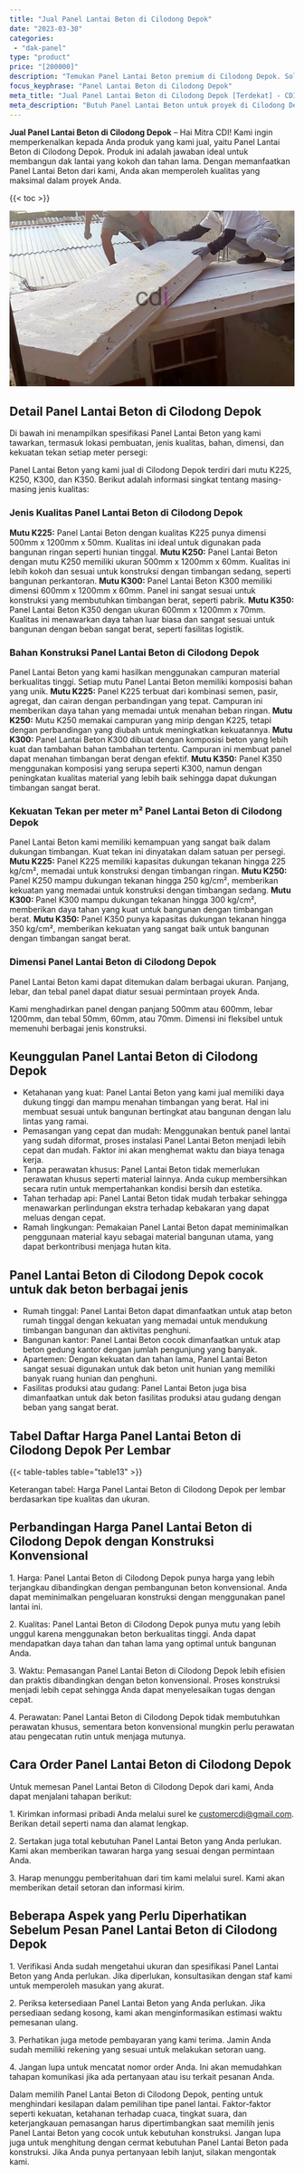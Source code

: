 ```yaml
---
title: "Jual Panel Lantai Beton di Cilodong Depok"
date: "2023-03-30"
categories:
 - "dak-panel"
type: "product"
price: "[200000]"
description: "Temukan Panel Lantai Beton premium di Cilodong Depok. Solusi ideal untuk proyek konstruksi dengan standar terbaik, Panel Lantai Beton memberikan ketahanan optimal untuk lantai dak. Dapatkan info lengkap."
focus_keyphrase: "Panel Lantai Beton di Cilodong Depok"
meta_title: "Jual Panel Lantai Beton di Cilodong Depok [Terdekat] - CDI"
meta_description: "Butuh Panel Lantai Beton untuk proyek di Cilodong Depok?. Kami menyediakan Panel Lantai Beton premium untuk pembangunan. Harga terbaik hanya di sini."
---
```


**Jual Panel Lantai Beton di Cilodong Depok** – Hai Mitra CDI! Kami ingin memperkenalkan kepada Anda produk yang kami jual, yaitu Panel Lantai Beton di Cilodong Depok. Produk ini adalah jawaban ideal untuk membangun dak lantai yang kokoh dan tahan lama. Dengan memanfaatkan Panel Lantai Beton dari kami, Anda akan memperoleh kualitas yang maksimal dalam proyek Anda.

{{< toc >}}

![Jual Panel Lantai Beton di Cilodong Depok](/images/dak-panel/dak-panel-01.jpg)

## Detail Panel Lantai Beton di Cilodong Depok

Di bawah ini menampilkan spesifikasi Panel Lantai Beton yang kami tawarkan, termasuk lokasi pembuatan, jenis kualitas, bahan, dimensi, dan kekuatan tekan setiap meter persegi:

Panel Lantai Beton yang kami jual di Cilodong Depok terdiri dari mutu K225, K250, K300, dan K350. Berikut adalah informasi singkat tentang masing-masing jenis kualitas:

### Jenis Kualitas Panel Lantai Beton di Cilodong Depok

**Mutu K225:** Panel Lantai Beton dengan kualitas K225 punya dimensi 500mm x 1200mm x 50mm. Kualitas ini ideal untuk digunakan pada bangunan ringan seperti hunian tinggal.
**Mutu K250:** Panel Lantai Beton dengan mutu K250 memiliki ukuran 500mm x 1200mm x 60mm. Kualitas ini lebih kokoh dan sesuai untuk konstruksi dengan timbangan sedang, seperti bangunan perkantoran.
**Mutu K300:** Panel Lantai Beton K300 memiliki dimensi 600mm x 1200mm x 60mm. Panel ini sangat sesuai untuk konstruksi yang membutuhkan timbangan berat, seperti pabrik.
**Mutu K350:** Panel Lantai Beton K350 dengan ukuran 600mm x 1200mm x 70mm. Kualitas ini menawarkan daya tahan luar biasa dan sangat sesuai untuk bangunan dengan beban sangat berat, seperti fasilitas logistik.

### Bahan Konstruksi Panel Lantai Beton di Cilodong Depok

Panel Lantai Beton yang kami hasilkan menggunakan campuran material berkualitas tinggi. Setiap mutu Panel Lantai Beton memiliki komposisi bahan yang unik.
**Mutu K225:** Panel K225 terbuat dari kombinasi semen, pasir, agregat, dan cairan dengan perbandingan yang tepat. Campuran ini memberikan daya tahan yang memadai untuk menahan beban ringan.
**Mutu K250:** Mutu K250 memakai campuran yang mirip dengan K225, tetapi dengan perbandingan yang diubah untuk meningkatkan kekuatannya.
**Mutu K300:** Panel Lantai Beton K300 dibuat dengan komposisi beton yang lebih kuat dan tambahan bahan tambahan tertentu. Campuran ini membuat panel dapat menahan timbangan berat dengan efektif.
**Mutu K350:** Panel K350 menggunakan komposisi yang serupa seperti K300, namun dengan peningkatan kualitas material yang lebih baik sehingga dapat dukungan timbangan sangat berat.

### Kekuatan Tekan per meter m² Panel Lantai Beton di Cilodong Depok

Panel Lantai Beton kami memiliki kemampuan yang sangat baik dalam dukungan timbangan. Kuat tekan ini dinyatakan dalam satuan per persegi.
**Mutu K225:** Panel K225 memiliki kapasitas dukungan tekanan hingga 225 kg/cm², memadai untuk konstruksi dengan timbangan ringan.
**Mutu K250:** Panel K250 mampu dukungan tekanan hingga 250 kg/cm², memberikan kekuatan yang memadai untuk konstruksi dengan timbangan sedang.
**Mutu K300:** Panel K300 mampu dukungan tekanan hingga 300 kg/cm², memberikan daya tahan yang kuat untuk bangunan dengan timbangan berat.
**Mutu K350:** Panel K350 punya kapasitas dukungan tekanan hingga 350 kg/cm², memberikan kekuatan yang sangat baik untuk bangunan dengan timbangan sangat berat.

### Dimensi Panel Lantai Beton di Cilodong Depok

Panel Lantai Beton kami dapat ditemukan dalam berbagai ukuran. Panjang, lebar, dan tebal panel dapat diatur sesuai permintaan proyek Anda.

Kami menghadirkan panel dengan panjang 500mm atau 600mm, lebar 1200mm, dan tebal 50mm, 60mm, atau 70mm. Dimensi ini fleksibel untuk memenuhi berbagai jenis konstruksi.

## Keunggulan Panel Lantai Beton di Cilodong Depok

*   Ketahanan yang kuat: Panel Lantai Beton yang kami jual memiliki daya dukung tinggi dan mampu menahan timbangan yang berat. Hal ini membuat sesuai untuk bangunan bertingkat atau bangunan dengan lalu lintas yang ramai.
*   Pemasangan yang cepat dan mudah: Menggunakan bentuk panel lantai yang sudah diformat, proses instalasi Panel Lantai Beton menjadi lebih cepat dan mudah. Faktor ini akan menghemat waktu dan biaya tenaga kerja.
*   Tanpa perawatan khusus: Panel Lantai Beton tidak memerlukan perawatan khusus seperti material lainnya. Anda cukup membersihkan secara rutin untuk mempertahankan kondisi bersih dan estetika.
*   Tahan terhadap api: Panel Lantai Beton tidak mudah terbakar sehingga menawarkan perlindungan ekstra terhadap kebakaran yang dapat meluas dengan cepat.
*   Ramah lingkungan: Pemakaian Panel Lantai Beton dapat meminimalkan penggunaan material kayu sebagai material bangunan utama, yang dapat berkontribusi menjaga hutan kita.

## Panel Lantai Beton di Cilodong Depok cocok untuk dak beton berbagai jenis

*   Rumah tinggal: Panel Lantai Beton dapat dimanfaatkan untuk atap beton rumah tinggal dengan kekuatan yang memadai untuk mendukung timbangan bangunan dan aktivitas penghuni.
*   Bangunan kantor: Panel Lantai Beton cocok dimanfaatkan untuk atap beton gedung kantor dengan jumlah pengunjung yang banyak.
*   Apartemen: Dengan kekuatan dan tahan lama, Panel Lantai Beton sangat sesuai digunakan untuk dak beton unit hunian yang memiliki banyak ruang hunian dan penghuni.
*   Fasilitas produksi atau gudang: Panel Lantai Beton juga bisa dimanfaatkan untuk dak beton fasilitas produksi atau gudang dengan beban yang sangat berat.

## Tabel Daftar Harga Panel Lantai Beton di Cilodong Depok Per Lembar

{{< table-tables table="table13" >}}

Keterangan tabel: Harga Panel Lantai Beton di Cilodong Depok per lembar berdasarkan tipe kualitas dan ukuran.

## Perbandingan Harga Panel Lantai Beton di Cilodong Depok dengan Konstruksi Konvensional

1\.  Harga: Panel Lantai Beton di Cilodong Depok punya harga yang lebih terjangkau dibandingkan dengan pembangunan beton konvensional. Anda dapat meminimalkan pengeluaran konstruksi dengan menggunakan panel lantai ini.

2\.  Kualitas: Panel Lantai Beton di Cilodong Depok punya mutu yang lebih unggul karena menggunakan beton berkualitas tinggi. Anda dapat mendapatkan daya tahan dan tahan lama yang optimal untuk bangunan Anda.

3\.  Waktu: Pemasangan Panel Lantai Beton di Cilodong Depok lebih efisien dan praktis dibandingkan dengan beton konvensional. Proses konstruksi menjadi lebih cepat sehingga Anda dapat menyelesaikan tugas dengan cepat.

4\.  Perawatan: Panel Lantai Beton di Cilodong Depok tidak membutuhkan perawatan khusus, sementara beton konvensional mungkin perlu perawatan atau pengecatan rutin untuk menjaga mutunya.

## Cara Order Panel Lantai Beton di Cilodong Depok

Untuk memesan Panel Lantai Beton di Cilodong Depok dari kami, Anda dapat menjalani tahapan berikut:

1\.  Kirimkan informasi pribadi Anda melalui surel ke customercdi@gmail.com. Berikan detail seperti nama dan alamat lengkap.

2\.  Sertakan juga total kebutuhan Panel Lantai Beton yang Anda perlukan. Kami akan memberikan tawaran harga yang sesuai dengan permintaan Anda.

3\.  Harap menunggu pemberitahuan dari tim kami melalui surel. Kami akan memberikan detail setoran dan informasi kirim.

## Beberapa Aspek yang Perlu Diperhatikan Sebelum Pesan Panel Lantai Beton di Cilodong Depok

1\.  Verifikasi Anda sudah mengetahui ukuran dan spesifikasi Panel Lantai Beton yang Anda perlukan. Jika diperlukan, konsultasikan dengan staf kami untuk memperoleh masukan yang akurat.

2\.  Periksa ketersediaan Panel Lantai Beton yang Anda perlukan. Jika persediaan sedang kosong, kami akan menginformasikan estimasi waktu pemesanan ulang.

3\.  Perhatikan juga metode pembayaran yang kami terima. Jamin Anda sudah memiliki rekening yang sesuai untuk melakukan setoran uang.

4\.  Jangan lupa untuk mencatat nomor order Anda. Ini akan memudahkan tahapan komunikasi jika ada pertanyaan atau isu terkait pesanan Anda.

Dalam memilih Panel Lantai Beton di Cilodong Depok, penting untuk menghindari kesilapan dalam pemilihan tipe panel lantai. Faktor-faktor seperti kekuatan, ketahanan terhadap cuaca, tingkat suara, dan keterjangkauan pemasangan harus dipertimbangkan saat memilih jenis Panel Lantai Beton yang cocok untuk kebutuhan konstruksi. Jangan lupa juga untuk menghitung dengan cermat kebutuhan Panel Lantai Beton pada konstruksi. Jika Anda punya pertanyaan lebih lanjut, silakan mengontak kami.
